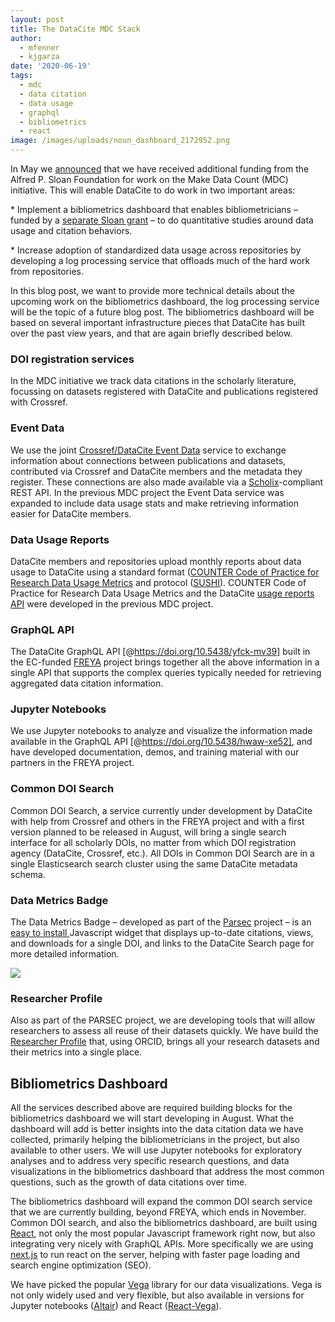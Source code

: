 ```yaml
---
layout: post
title: The DataCite MDC Stack
author:
  - mfenner
  - kjgarza
date: '2020-06-19'
tags:
  - mdc
  - data citation
  - data usage
  - graphql
  - bibliometrics
  - react
image: /images/uploads/noun_dashboard_2172952.png
---
```

In May we [announced](https://makedatacount.org/2020/05/05/igniting-change-our-next-steps/) that we have received additional funding from the Alfred P. Sloan Foundation for work on the Make Data Count (MDC) initiative. This will enable DataCite to do work in two important areas:

\* Implement a bibliometrics dashboard that enables bibliometricians – funded by a [separate Sloan grant](https://www.scholcommlab.ca/2020/05/04/sloan-announcement/) – to do quantitative studies around data usage and citation behaviors.

\* Increase adoption of standardized data usage across repositories by developing a log processing service that offloads much of the hard work from repositories.

In this blog post, we want to provide more technical details about the upcoming work on the bibliometrics dashboard, the log processing service will be the topic of a future blog post. The bibliometrics dashboard will be based on several important infrastructure pieces that DataCite has built over the past view years, and that are again briefly described below.

### DOI registration services

In the MDC initiative we track data citations in the scholarly literature, focussing on datasets registered with DataCite and publications registered with Crossref.

### Event Data

We use the joint [Crossref/DataCite Event Data](https://support.datacite.org/docs/eventdata-guide) service to exchange information about connections between publications and datasets, contributed via Crossref and DataCite members and the metadata they register. These connections are also made available via a [Scholix](http://www.scholix.org/)-compliant REST API. In the previous MDC project the Event Data service was expanded to include data usage stats and make retrieving information easier for DataCite members.

### Data Usage Reports

DataCite members and repositories upload monthly reports about data usage to DataCite using a standard format ([COUNTER Code of Practice for Research Data Usage Metrics](https://www.projectcounter.org/counter-code-practice-research-data-usage-metrics-release-1/) and protocol ([SUSHI](https://www.projectcounter.org/code-of-practice-sections/sushi/)). COUNTER Code of Practice for Research Data Usage Metrics and the DataCite [usage reports API](https://support.datacite.org/docs/usage-reports-api-guide) were developed in the previous MDC project.

### GraphQL API

The DataCite GraphQL API \[@https://doi.org/10.5438/yfck-mv39] built in the EC-funded [FREYA](https://www.project-freya.eu/en) project brings together all the above information in a single API that supports the complex queries typically needed for retrieving aggregated data citation information.

### Jupyter Notebooks

We use Jupyter notebooks to analyze and visualize the information made available in the GraphQL API \[@https://doi.org/10.5438/hwaw-xe52], and have developed documentation, demos, and training material with our partners in the FREYA project.

### Common DOI Search

Common DOI Search, a service currently under development by DataCite with help from Crossref and others in the FREYA project and with a first version planned to be released in August, will bring a single search interface for all scholarly DOIs, no matter from which DOI registration agency (DataCite, Crossref, etc.). All DOIs in Common DOI Search are in a single Elasticsearch search cluster using the same DataCite metadata schema.

### Data Metrics Badge

The Data Metrics Badge – developed as part of the [Parsec](http://www.belmontforum.org/projects/4057/) project – is an [easy to install ](https://support.datacite.org/docs/displaying-usage-and-citations-in-your-repository)Javascript widget that displays up-to-date citations, views, and downloads for a single DOI, and links to the DataCite Search page for more detailed information. 

![](/images/uploads/noun_dashboard_2172952.png)



### Researcher Profile

Also as part of the PARSEC project, we are developing tools that will allow researchers to assess all reuse of their datasets quickly. We have build the [Researcher Profile](https://support.datacite.org/docs/datacite-researcher-profiles) that, using ORCID, brings all your research datasets and their metrics into a single place. 



## Bibliometrics Dashboard

All the services described above are required building blocks for the bibliometrics dashboard we will start developing in August. What the dashboard will add is better insights into the data citation data we have collected, primarily helping the bibliometricians in the project, but also available to other users. We will use Jupyter notebooks for exploratory analyses and to address very specific research questions, and data visualizations in the bibliometrics dashboard that address the most common questions, such as the growth of data citations over time. 

The bibliometrics dashboard will expand the common DOI search service that we are currently building, beyond FREYA, which ends in November. Common DOI search, and also the bibliometrics dashboard, are built using [React](https://reactjs.org/), not only the most popular Javascript framework right now, but also integrating very nicely with GraphQL APIs. More specifically we are using [next.js](https://nextjs.org/) to run react on the server, helping with faster page loading and search engine optimization (SEO).

We have picked the popular [Vega](https://vega.github.io/vega/) library for our data visualizations. Vega is not only widely used and very flexible, but also available in versions for Jupyter notebooks ([Altair](https://altair-viz.github.io/getting_started/installation.html)) and React ([React-Vega](https://github.com/vega/react-vega)).
